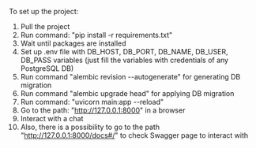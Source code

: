 To set up the project:
1. Pull the project
2. Run command: "pip install -r requirements.txt"
3. Wait until packages are installed
4. Set up .env file with DB_HOST, DB_PORT, DB_NAME, DB_USER, DB_PASS variables (just fill the variables with credentials of any PostgreSQL DB)
5. Run command "alembic revision --autogenerate" for generating DB migration
6. Run command "alembic upgrade head" for applying DB migration
7. Run command: "uvicorn main:app --reload"
8. Go to the path: "http://127.0.0.1:8000" in a browser
9. Interact with a chat
10. Also, there is a possibility to go to the path "http://127.0.0.1:8000/docs#/" to check Swagger page to interact with

